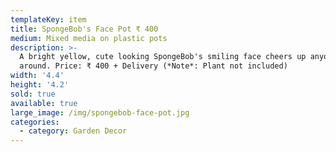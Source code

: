 ```yaml
---
templateKey: item
title: SpongeBob's Face Pot ₹ 400
medium: Mixed media on plastic pots
description: >-
  A bright yellow, cute looking SpongeBob's smiling face cheers up anyone
  around. Price: ₹ 400 + Delivery (*Note*: Plant not included)
width: '4.4'
height: '4.2'
sold: true
available: true
large_image: /img/spongebob-face-pot.jpg
categories:
  - category: Garden Decor
---
```


